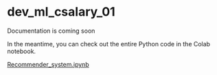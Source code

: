 # dev_ml_csalary_01

Documentation is coming soon

In the meantime, you can check out the entire Python code in the Colab notebook.

[Recommender_system.ipynb](https://colab.research.google.com/github/Disciplined-22/dev_ml_csalary_01/blob/main/Recommender_system.ipynb)
